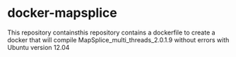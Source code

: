 # docker-mapsplice
This repository containsthis repository contains a dockerfile to create a docker that will compile MapSplice_multi_threads_2.0.1.9 without errors with Ubuntu version 12.04 
